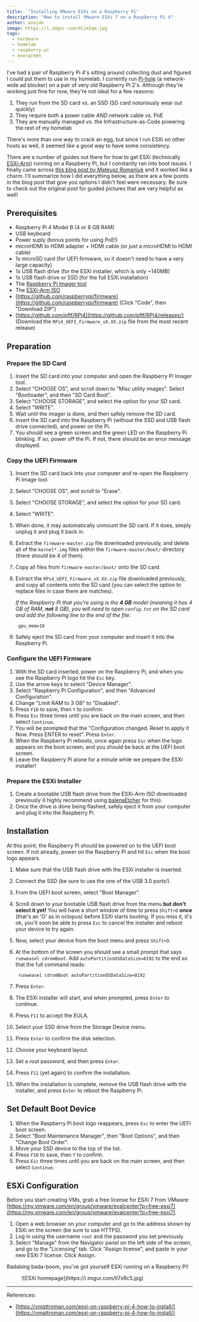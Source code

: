 ```yaml
---
title:  "Installing VMware ESXi on a Raspberry Pi"
description: "How to install VMware ESXi 7 on a Raspberry Pi 4"
author: avojak
image: https://i.imgur.com/hCimIqe.jpg
tags:
  - hardware
  - homelab
  - raspberry-pi
  - evergreen
---
```


I've had a pair of Raspberry Pi 4's sitting around collecting dust and figured I could put them to use in my homelab.
I currently run [Pi-hole](https://pi-hole.net) (a network-wide ad blocker) on a pair of very old Raspberry Pi 2's.
Although they're working just fine for now, they're not ideal for a few reasons:

1. They run from the SD card vs. an SSD (SD card notoriously wear out quickly)
2. They require both a power cable *AND* network cable vs. PoE
3. They are manually managed vs. the Infrastructure-as-Code powering the rest of my homelab

There's more than one way to crack an egg, but since I run ESXi on other hosts as well, it seemed like a good way
to have some consistency.

There are a number of guides out there for how to get ESXi (technically [ESXi-Arm](https://flings.vmware.com/esxi-arm-edition))
running on a Raspberry Pi, but I constantly ran into boot issues. I finally came across [this blog post by Mateusz Romaniuk](https://vmattroman.com/esxi-on-raspberry-pi-4-how-to-install/)
and it worked like a charm. I'll summarize how I did everything below, as there are a few points in the blog post
that give you options I didn't feel were necessary. Be sure to check out the original post for guided pictures
that are very helpful as well!

## Prerequisites

- Raspberry Pi 4 Model B (4 or 8 GB RAM)
- USB keyboard
- Power suply (bonus points for using PoE!)
- microHDMI to HDMI adapter + HDMI cable (or just a microHDMI to HDMI cable)
- 1x microSD card (for UEFI firmware, so it doesn't need to have a very large capacity)
- 1x USB flash drive (for the ESXi installer, which is only ~140MB)
- 1x USB flash drive or SSD (for the full ESXi installation)
- The [Raspberry Pi Imager tool](https://www.raspberrypi.org/downloads/)
- The [ESXi-Arm ISO](https://flings.vmware.com/esxi-arm-edition)
- [https://github.com/raspberrypi/firmware](https://github.com/raspberrypi/firmware) (Click "Code", then "Download ZIP")
- [https://github.com/pftf/RPi4](https://github.com/pftf/RPi4/releases/) (Download the `RPi4_UEFI_Firmware_vX.XX.zip` file from the most recent release)

## Preparation

### Prepare the SD Card

1. Insert the SD card into your computer and open the Raspberry Pi Imager tool.
2. Select "CHOOSE OS", and scroll down to "Misc utility images". Select "Bootloader", and then "SD Card Boot".
3. Select "CHOOSE STORAGE", and select the option for your SD card.
4. Select "WRITE".
5. Wait until the imager is done, and then safely remove the SD card.
6. Insert the SD card into the Raspberry Pi (without the SSD and USB flash drive connected), and power on the Pi.
7. You should see a green screen and the green LED on the Raspberry Pi blinking. If so, power off the Pi. If not, there should be an error message displayed.

### Copy the UEFI Firmware

1. Insert the SD card back into your computer and re-open the Raspberry Pi Image tool.
2. Select "CHOOSE OS", and scroll to "Erase".
3. Select "CHOOSE STORAGE", and select the option for your SD card.
4. Select "WRITE".
5. When done, it may automatically unmount the SD card. If it does, simply unplug it and plug it back in.
6. Extract the `firmware-master.zip` file downloaded previously, and delete all of the `kernel*.img` files within the `firmware-master/boot/` directory (there should be 4 of them).
7. Copy all files from `firmware-master/boot/` onto the SD card.
8. Extract the `RPi4_UEFI_Firmware_vX.XX.zip` file downloaded previously, and copy all contents onto the SD card (you can select the option to replace files in case there are matches).

    *If the Raspberry Pi that you're using is the **4 GB** model (meaning it has 4 GB of RAM, **not** 8 GB), you will need to open `config.txt` on the SD card and add the following line to the end of the file:*

        gpu_mem=16

9. Safely eject the SD card from your computer and insert it into the Raspberry Pi.

### Configure the UEFI Firmware

1. With the SD card inserted, power on the Raspberry Pi, and when you see the Raspberry Pi logo hit the `Esc` key.
2. Use the arrow keys to select "Device Manager".
3. Select "Raspberry Pi Configuration", and then "Advanced Configuration".
4. Change "Limit RAM to 3 GB" to "Disabled".
5. Press `F10` to save, then `Y` to confirm.
6. Press `Esc` three times until you are back on the main screen, and then select `Continue`.
7. You will be prompted that the "Configuration changed. Reset to apply it Now. Press ENTER to reset". Press `Enter`.
8. When the Raspberry Pi reboots, once again press `Esc` when the logo appears on the boot screen, and you should be back at the UEFI boot screen.
9. Leave the Raspberry Pi alone for a minute while we prepare the ESXi installer!

### Prepare the ESXi Installer

1. Create a bootable USB flash drive from the ESXi-Arm ISO downloaded previously (I highly recommend using [balenaEtcher](https://www.balena.io/etcher/) for this).
2. Once the drive is done being flashed, safely eject it from your computer and plug it into the Raspberry Pi.

## Installation

At this point, the Raspberry Pi should be powered on to the UEFI boot screen. If not already, power on the Raspberry Pi and hit `Esc` when the boot logo appears.

1. Make sure that the USB flash drive with the ESXi installer is inserted.
2. Connect the SSD (be sure to use the one of the USB 3.0 ports!).
3. From the UEFI boot screen, select "Boot Manager".
4. Scroll down to your bootable USB flash drive from the menu **but don't select it yet!**
You will have a short window of time to press `Shift+O` **once** (that's an 'O' as in octopus) before ESXi starts booting. If you miss it, it's ok, you'll soon be able to press `Esc` to cancel the installer and reboot your device to try again.
6. Now, select your device from the boot menu and press `Shift+O`.
7. At the bottom of the screen you should see a small prompt that says `runweasel cdromBoot`. Add `autoPartitionOSDataSize=8192` to the end so that the full command reads:

        runweasel cdromBoot autoPartitionOSDataSize=8192

8. Press `Enter`.
9. The ESXi installer will start, and when prompted, press `Enter` to continue.
10. Press `F11` to accept the EULA.
11. Select your SSD drive from the Storage Device menu.
12. Press `Enter` to confirm the disk selection.
13. Choose your keyboard layout.
14. Set a root password, and then press `Enter`.
15. Press `F11` (yet again) to confirm the installation.
16. When the installation is complete, remove the USB flash drive with the installer, and press `Enter` to reboot the Raspberry Pi.

## Set Default Boot Device

1. When the Raspberry Pi boot logo reappears, press `Esc` to enter the UEFI boot screen.
2. Select "Boot Maintenance Manager", then "Boot Options", and then "Change Boot Order".
3. Move your SSD device to the top of the list.
4. Press `F10` to save, then `Y` to confirm.
5. Press `Esc` three times until you are back on the main screen, and then select `Continue`.

## ESXi Configuration

Before you start creating VMs, grab a free license for ESXi 7 from VMware: [https://my.vmware.com/en/group/vmware/evalcenter?p=free-esxi7](https://my.vmware.com/en/group/vmware/evalcenter?p=free-esxi7).

1. Open a web browser on your computer and go to the address shown by ESXi on the screen (be sure to use HTTPS).
2. Log in using the username `root` and the password you set previously.
3. Select "Manage" from the Navigator panel on the left side of the screen, and go to the "Licensing" tab. Click "Assign license", and paste in your new ESXi 7 license. Click Assign.

Badabing bada-boom, you've got yourself ESXi running on a Raspberry Pi!

<figure class="constrained" markdown=1>
![ESXi homepage](https://i.imgur.com/lI7xRc5.jpg)
</figure>

---

References:
- [https://vmattroman.com/esxi-on-raspberry-pi-4-how-to-install/](https://vmattroman.com/esxi-on-raspberry-pi-4-how-to-install/)